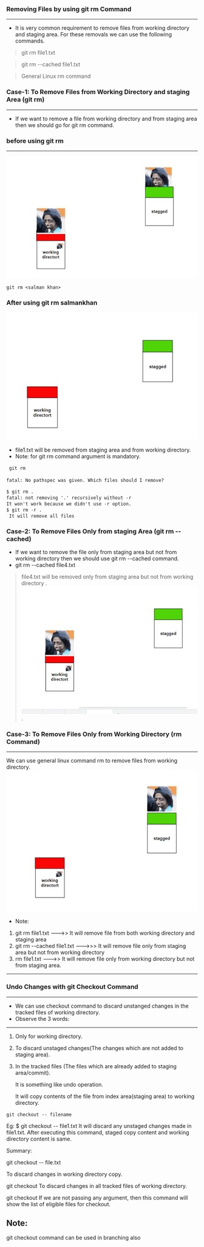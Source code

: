 ###  Removing Files by using git rm Command

----------------

* It is very common requirement to remove files from working directory and staging area. 
For these removals we can use the following commands.
> git rm file1.txt

>  git rm --cached file1.txt

 > General Linux rm command
### **Case-1: To Remove Files from Working Directory and staging Area (git rm)**
--------------------
* If we want to remove a file from working directory and from staging area then we should 
go for git rm command.
###  **before using git rm**
------------------
![](1.PNG)
~~~
git rm <salman khan>
~~~
###  **After using git rm salmankhan**

![](2.PNG)

* file1.txt will be removed from staging area and from working directory.
* Note: for git rm command argument is mandatory.
 
~~~
 git rm
 
fatal: No pathspec was given. Which files should I remove?
~~~
~~~
$ git rm .
fatal: not removing '.' recursively without -r
It won't work because we didn't use -r option.
$ git rm -r .
 It will remove all files
~~~
### Case-2: To Remove Files Only from staging Area (git rm --cached)
* If we want to remove the file only from staging area but not from working directory then 
we should use git rm --cached command.
* git rm --cached file4.txt
>   file4.txt will be removed only from staging area but not from working directory .
![](3.PNG).

### Case-3: To Remove Files Only from Working Directory (rm Command)
-----------------------
We can use general linux command rm to remove files from working directory.
![](4.PNG)
* Note:
1) git rm file1.txt --->> It will remove file from both working directory and staging area
2) git rm --cached file1.txt --->>> It will remove file only from staging area but not from 
working directory
3) rm file1.txt --->> It will remove file only from working directory but not from staging area.

----------------------
### **Undo Changes with git Checkout Command**
----------------------
* We can use checkout command to discard unstanged changes in the tracked files of 
working directory.
* Observe the 3 words:
---------------------
1) Only for working directory.
2) To discard unstaged changes(The changes which are not added to staging area).
3) In the tracked files (The files which are already added to staging area/commit).

    It is something like undo operation.

    It will copy contents of the file from index 
area(staging area) to working directory.

~~~
git checkout -- filename
~~~
Eg:
$ git checkout -- file1.txt
It will discard any unstaged changes made in file1.txt.
After executing this command, staged copy content and working directory content is 
same.

Summary:

git checkout -- file.txt

 To discard changes in working directory copy.

git checkout
 To discard changes in all tracked files of working directory.

git checkout
 If we are not passing any argument, then this command will show the list of eligible files 
for checkout.

Note:
---------------
git checkout command can be used in branching also



